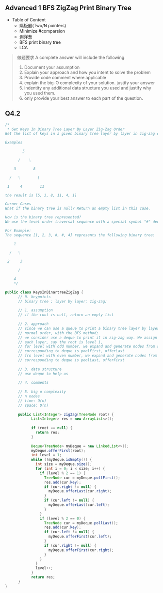 ## Advanced 1 BFS ZigZag Print Binary Tree

* Table of Content
    * 隔板题(Two/N pointers)
    * Minimize #comparsion
    * 剥洋葱
    * BFS print binary tree
    * LCA

> 做题要求
> A complete answer will include the following:
> 1. Document your assumption
> 2. Explain your approach and how you intent to solve the problem
> 3. Provide code comment where applicable
> 4. explain the big-O complexity of your solution. justify your answer
> 5. indentity any additional data structure you used and justify why you used them.
> 6. only provide your best answer to each part of the question.

## Q4.2
```java
/*
 * Get Keys In Binary Tree Layer By Layer Zig-Zag Order
Get the list of keys in a given binary tree layer by layer in zig-zag order.

Examples

        5

      /    \

    3        8

  /   \        \

 1     4        11

the result is [5, 3, 8, 11, 4, 1]

Corner Cases
What if the binary tree is null? Return an empty list in this case.

How is the binary tree represented?
We use the level order traversal sequence with a special symbol "#" denoting the null node.

For Example:
The sequence [1, 2, 3, #, #, 4] represents the following binary tree:

    1

  /   \

 2     3

      /

    4
   	*/

public class KeysInBinartreeZigZag {
	  // 0. keypoints
	  // binary tree ; layer by layer; zig-zag;
	  
	  // 1. assumption
	  // if the root is null, return an empty list
	  
	  // 2. approach
	  // since we can use a queue to print a binary tree layer by layer with the 
	  // normal order, with the BFS method;
	  // we consider use a deque to print it in zig-zag way. We assign a number to 
	  // each layer, say the root is level 1, 
	  // for level with odd number, we expand and generate nodes from right to left, 
	  // corresponding to deque is poolFirst, offerLast
	  // fro level with even number, we expand and generate nodes from left to right,
	  // corresponding to deque is poolLast, offerFirst
	  
	  // 3. data structure
	  // use deque to help us 
	  
	  // 4. comments
	  
	  // 5. big o complexity
	  // n nodes
	  // time: O(n)
	  // space: O(n) 
	  
	  public List<Integer> zigZag(TreeNode root) {
			List<Integer> res = new ArrayList<>();
			
			if (root == null) {
			  return res;
			}
			
			Deque<TreeNode> myDeque = new LinkedList<>();
			myDeque.offerFirst(root);
			int level = 1;
			while (!myDeque.isEmpty()) {
			  int size = myDeque.size();
			  for (int i = 0; i < size; i++) {
			    if (level % 2 == 1) {
			      TreeNode cur = myDeque.pollFirst();
			      res.add(cur.key);
			      if (cur.right != null) {
			        myDeque.offerLast(cur.right);
			      }
			      if (cur.left != null) {
			        myDeque.offerLast(cur.left);
			      }
			    }
			    if (level % 2 == 0) {
			      TreeNode cur = myDeque.pollLast();
			      res.add(cur.key);
			      if (cur.left != null) {
			        myDeque.offerFirst(cur.left);
			      }
			      if (cur.right != null) {
			        myDeque.offerFirst(cur.right);
			      }
			    }
			  }
			  level++;
			}
			return res;
	  }
}
```
